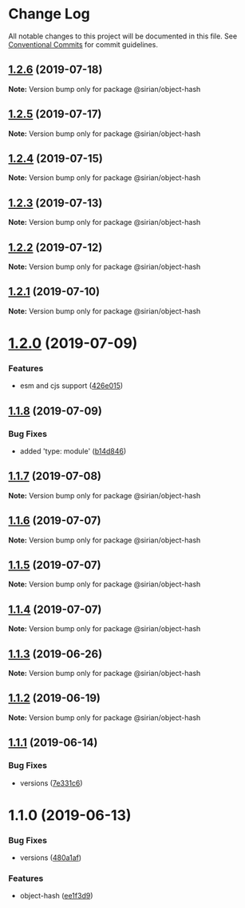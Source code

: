 # Change Log

All notable changes to this project will be documented in this file.
See [Conventional Commits](https://conventionalcommits.org) for commit guidelines.

## [1.2.6](https://github.com/sirian/js/compare/@sirian/object-hash@1.2.5...@sirian/object-hash@1.2.6) (2019-07-18)

**Note:** Version bump only for package @sirian/object-hash





## [1.2.5](https://github.com/sirian/js/compare/@sirian/object-hash@1.2.4...@sirian/object-hash@1.2.5) (2019-07-17)

**Note:** Version bump only for package @sirian/object-hash





## [1.2.4](https://github.com/sirian/js/compare/@sirian/object-hash@1.2.3...@sirian/object-hash@1.2.4) (2019-07-15)

**Note:** Version bump only for package @sirian/object-hash





## [1.2.3](https://github.com/sirian/js/compare/@sirian/object-hash@1.2.2...@sirian/object-hash@1.2.3) (2019-07-13)

**Note:** Version bump only for package @sirian/object-hash





## [1.2.2](https://github.com/sirian/js/compare/@sirian/object-hash@1.2.1...@sirian/object-hash@1.2.2) (2019-07-12)

**Note:** Version bump only for package @sirian/object-hash





## [1.2.1](https://github.com/sirian/js/compare/@sirian/object-hash@1.2.0...@sirian/object-hash@1.2.1) (2019-07-10)

**Note:** Version bump only for package @sirian/object-hash





# [1.2.0](https://github.com/sirian/js/compare/@sirian/object-hash@1.1.8...@sirian/object-hash@1.2.0) (2019-07-09)


### Features

* esm and cjs support ([426e015](https://github.com/sirian/js/commit/426e015))





## [1.1.8](https://github.com/sirian/js/compare/@sirian/object-hash@1.1.7...@sirian/object-hash@1.1.8) (2019-07-09)


### Bug Fixes

* added 'type: module' ([b14d846](https://github.com/sirian/js/commit/b14d846))





## [1.1.7](https://github.com/sirian/js/compare/@sirian/object-hash@1.1.6...@sirian/object-hash@1.1.7) (2019-07-08)

**Note:** Version bump only for package @sirian/object-hash





## [1.1.6](https://github.com/sirian/js/compare/@sirian/object-hash@1.1.5...@sirian/object-hash@1.1.6) (2019-07-07)

**Note:** Version bump only for package @sirian/object-hash





## [1.1.5](https://github.com/sirian/js/compare/@sirian/object-hash@1.1.4...@sirian/object-hash@1.1.5) (2019-07-07)

**Note:** Version bump only for package @sirian/object-hash





## [1.1.4](https://github.com/sirian/js/compare/@sirian/object-hash@1.1.3...@sirian/object-hash@1.1.4) (2019-07-07)

**Note:** Version bump only for package @sirian/object-hash





## [1.1.3](https://github.com/sirian/js/compare/@sirian/object-hash@1.1.2...@sirian/object-hash@1.1.3) (2019-06-26)

**Note:** Version bump only for package @sirian/object-hash





## [1.1.2](https://github.com/sirian/js/compare/@sirian/object-hash@1.1.1...@sirian/object-hash@1.1.2) (2019-06-19)

**Note:** Version bump only for package @sirian/object-hash





## [1.1.1](https://github.com/sirian/js/compare/@sirian/object-hash@1.1.0...@sirian/object-hash@1.1.1) (2019-06-14)


### Bug Fixes

* versions ([7e331c6](https://github.com/sirian/js/commit/7e331c6))





# 1.1.0 (2019-06-13)


### Bug Fixes

* versions ([480a1af](https://github.com/sirian/js/commit/480a1af))


### Features

* object-hash ([ee1f3d9](https://github.com/sirian/js/commit/ee1f3d9))
